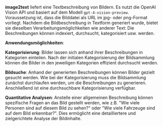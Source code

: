 **image2text** liefert eine Textbeschreibung von Bildern. Es nutzt die OpenAI Vision API und basiert auf dem Modell `gpt-4-vision-preview`. Voraussetzung ist, dass die Bilddatei als URL im jpg- oder png-Format vorliegt. Nachdem die Bildbeschreibung in Textform generiert wurde, bietet sie dieselben Verarbeitungsmöglichkeiten wie anderer Text: Die Beschreibungen können indexiert, durchsucht, kategorisiert usw. werden.

**Anwendungsmöglichkeiten**:

**Kategorisierung**: Bilder lassen sich anhand ihrer Beschreibungen in Kategorien einteilen. Nach der initialen Kategorisierung der Bildsammlung können die Bilder in den jeweiligen Kategorien effizient durchsucht werden.

**Bildsuche**: Anhand der generierten Beschreibungen können Bilder gezielt gesucht werden. Wie bei der Kategorisierung muss die Bildsammlung zunächst durchlaufen werden, um die Beschreibungen zu generieren. Anschließend ist eine durchsuchbare Kategorisierung verfügbar.

**Quantitative Analysen**: Anstelle einer allgemeinen Beschreibung können spezifische Fragen an das Bild gestellt werden, wie z.B. "Wie viele Personen sind auf diesem Bild zu sehen?" oder "Wie viele Fahrzeuge sind auf dem Bild erkennbar?". Dies ermöglicht eine detailliertere und zielgerichtete Analyse der Bildinhalte.

